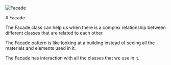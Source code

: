 <p><img src="https://refactoring.guru/images/patterns/diagrams/facade/live-example-en.png" alt="Facade"></p>
# Facade
<p>
The Facade class can help us when there is a complex relationship between different classes that are related to each other.
</p>
<p>
The Facade pattern is like looking at a building instead of seeing all the materials and elements used in it.
</p>
<p>
The Facade has interaction with all the classes that we use in it.
</p>